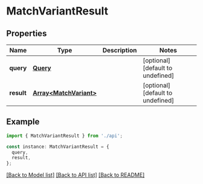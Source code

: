 # MatchVariantResult

## Properties

| Name       | Type                                             | Description | Notes                             |
| ---------- | ------------------------------------------------ | ----------- | --------------------------------- |
| **query**  | [**Query**](Query.md)                            |             | [optional] [default to undefined] |
| **result** | [**Array&lt;MatchVariant&gt;**](MatchVariant.md) |             | [optional] [default to undefined] |

## Example

```typescript
import { MatchVariantResult } from './api';

const instance: MatchVariantResult = {
  query,
  result,
};
```

[[Back to Model list]](../README.md#documentation-for-models) [[Back to API list]](../README.md#documentation-for-api-endpoints) [[Back to README]](../README.md)

